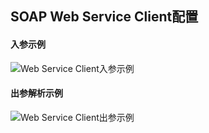 ## SOAP Web Service Client配置

#### 入参示例

![Web Service Client入参示例](..\\..\imgs\image-20211117110811355.png)

#### 出参解析示例

![Web Service Client出参示例](..\\..\imgs\image-20211117110923808.png)

